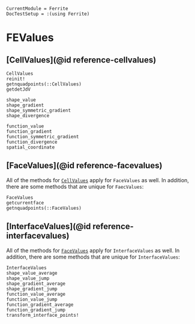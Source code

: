 ```@meta
CurrentModule = Ferrite
DocTestSetup = :(using Ferrite)
```

# FEValues

## [CellValues](@id reference-cellvalues)

```@docs
CellValues
reinit!
getnquadpoints(::CellValues)
getdetJdV

shape_value
shape_gradient
shape_symmetric_gradient
shape_divergence

function_value
function_gradient
function_symmetric_gradient
function_divergence
spatial_coordinate
```

## [FaceValues](@id reference-facevalues)

All of the methods for [`CellValues`](@ref) apply for `FaceValues` as well.
In addition, there are some methods that are unique for `FaecValues`:

```@docs
FaceValues
getcurrentface
getnquadpoints(::FaceValues)
```

## [InterfaceValues](@id reference-interfacevalues)

All of the methods for [`FaceValues`](@ref) apply for `InterfaceValues` as well.
In addition, there are some methods that are unique for `InterfaceValues`:

```@docs
InterfaceValues
shape_value_average
shape_value_jump
shape_gradient_average
shape_gradient_jump
function_value_average
function_value_jump
function_gradient_average
function_gradient_jump
transform_interface_points!
```
